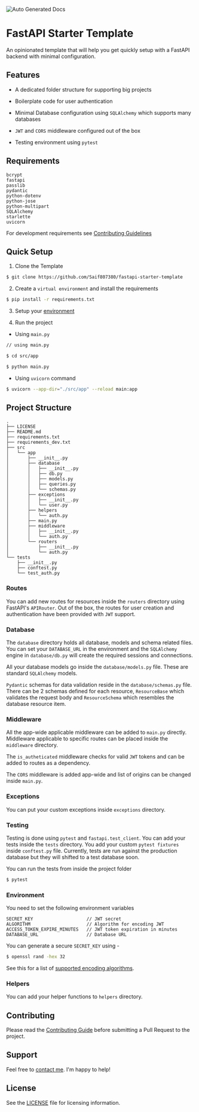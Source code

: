 ![Auto Generated Docs](https://github.com/Saif807380/fastapi-starter-template/blob/main/images/Screenshot%202021-01-23%20at%2022.25.36.png)

# FastAPI Starter Template

An opinionated template that will help you get quickly setup with a FastAPI backend with minimal configuration.

## Features

- A dedicated folder structure for supporting big projects

- Boilerplate code for user authentication

- Minimal Database configuration using `SQLAlchemy` which supports many databases

- `JWT` and `CORS` middleware configured out of the box

- Testing environment using `pytest`

## Requirements

```
bcrypt
fastapi
passlib
pydantic
python-dotenv
python-jose
python-multipart
SQLAlchemy
starlette
uvicorn
```

For development requirements see [Contributing Guidelines](https://github.com/preprocessy/preprocessy/blob/master/CONTRIBUTING.md)

## Quick Setup

1. Clone the Template

```bash
$ git clone https://github.com/Saif807380/fastapi-starter-template
```

2. Create a `virtual environment` and install the requirements

```bash
$ pip install -r requirements.txt
```

3. Setup your [environment](#environment)

4. Run the project

  - Using `main.py`

  ```bash
  // using main.py

  $ cd src/app

  $ python main.py

  ```

  - Using `uvicorn` command

  ```bash
  $ uvicorn --app-dir="./src/app" --reload main:app
  ```

## Project Structure

```
.
├── LICENSE
├── README.md
├── requirements.txt
├── requirements_dev.txt
├── src
│   └── app
│       ├── __init__.py
│       ├── database
│       │   ├── __init__.py
│       │   ├── db.py
│       │   ├── models.py
│       │   ├── queries.py
│       │   └── schemas.py
│       ├── exceptions
│       │   ├── __init__.py
│       │   └── user.py
│       ├── helpers
│       │   └── auth.py
│       ├── main.py
│       ├── middleware
│       │   ├── __init__.py
│       │   └── auth.py
│       └── routers
│           ├── __init__.py
│           └── auth.py
└── tests
    ├── __init__.py
    ├── conftest.py
    └── test_auth.py
```

### Routes

You can add new routes for resources inside the `routers` directory using FastAPI's `APIRouter`. Out of the box, the routes for user creation and authentication have been provided with `JWT` support.

### Database

The `database` directory holds all database, models and schema related files. You can set your `DATABASE_URL` in the environment and the `SQLAlchemy` engine in `database/db.py` will create the required sessions and connections.

All your database models go inside the `database/models.py` file. These are standard `SQLAlchemy` models.

`Pydantic` schemas for data validation reside in the `database/schemas.py` file. There can be 2 schemas defined for each resource, `ResourceBase` which validates the request body and `ResourceSchema` which resembles the database resource item.

### Middleware

All the app-wide applicable middleware can be added to `main.py` directly. Middleware applicable to specific routes can be placed inside the `middleware` directory.

The `is_autheticated` middleware checks for valid `JWT` tokens and can be added to routes as a dependency.

The `CORS` middleware is added app-wide and list of origins can be changed inside `main.py`.

### Exceptions

You can put your custom exceptions inside `exceptions` directory.

### Testing

Testing is done using `pytest` and `fastapi.test_client`. You can add your tests inside the `tests` directory. You add your custom `pytest fixtures` inside `conftest.py` file. Currently, tests are run against the production database but they will shifted to a test database soon.

You can run the tests from inside the project folder

```bash
$ pytest
```

### Environment

You need to set the following environment variables

```
SECRET_KEY                    // JWT secret
ALGORITHM                     // Algorithm for encoding JWT
ACCESS_TOKEN_EXPIRE_MINUTES   // JWT token expiration in minutes
DATABASE_URL                  // Database URL
```

You can generate a secure `SECRET_KEY` using -

```bash
$ openssl rand -hex 32
```

See this for a list of [supported encoding algorithms](https://python-jose.readthedocs.io/en/latest/jws/index.html#supported-algorithms).

### Helpers

You can add your helper functions to `helpers` directory.

## Contributing

Please read the [Contributing Guide](https://github.com/preprocessy/preprocessy/blob/master/CONTRIBUTING.md) before submitting a Pull Request to the project.

## Support

Feel free to [contact me](https://www.saif-kazi.tech). I'm happy to help!

## License

See the [LICENSE](https://github.com/Saif807380/fastapi-starter-template/blob/main/LICENSE) file for licensing information.
